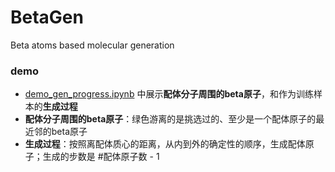 # BetaGen
Beta atoms based molecular generation

### demo
* [demo_gen_progress.ipynb](https://github.com/wxx07/BetaGen/blob/master/demo/demo_gen_progress.ipynb) 中展示**配体分子周围的beta原子**，和作为训练样本的**生成过程**
* **配体分子周围的beta原子**：绿色游离的是挑选过的、至少是一个配体原子的最近邻的beta原子
* **生成过程**：按照离配体质心的距离，从内到外的确定性的顺序，生成配体原子；生成的步数是 #配体原子数 - 1
